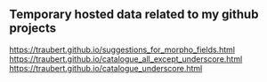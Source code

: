 ## Temporary hosted data related to my github projects

https://traubert.github.io/suggestions_for_morpho_fields.html
https://traubert.github.io/catalogue_all_except_underscore.html
https://traubert.github.io/catalogue_underscore.html
